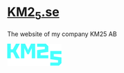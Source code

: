 # [KM2<sub>5</sub>.se](https://www.km25.se)

The website of my company KM25 AB

![Logo](graphics/logo.svg)
